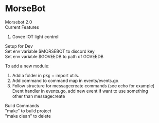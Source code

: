 # MorseBot
Morsebot 2.0<br />
Current Features<br />
1. Govee IOT light control<br />

Setup for Dev<br />
Set env variable $MORSEBOT to discord key<br />
Set env variable $GOVEEDB to path of GOVEEDB<br />

To add a new module: <br />
1. Add a folder in pkg + import utils. <br />
2. Add command to command map in events/events.go. <br />
3. Follow structure for messagecreate commands (see echo for example)<br />
Event handler in events.go, add new event if want to use something other than messagecreate<br />

Build Commands <br />
"make" to build project <br />
"make clean" to delete
